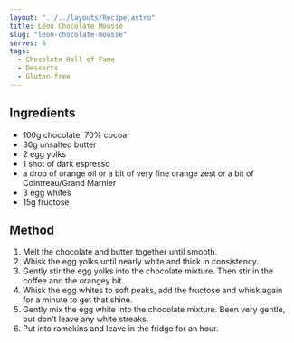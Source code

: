 ```yaml
---
layout: "../../layouts/Recipe.astro"
title: Leon Chocolate Mousse
slug: "leon-chocolate-mousse"
serves: 4
tags:
  - Chocolate Hall of Fame
  - Desserts
  - Gluten-free
---
```


## Ingredients

- 100g chocolate, 70% cocoa
- 30g unsalted butter
- 2 egg yolks
- 1 shot of dark espresso
- a drop of orange oil or a bit of very fine orange zest or a bit of Cointreau/Grand Marnier
- 3 egg whites
- 15g fructose

## Method

1. Melt the chocolate and butter together until smooth.
1. Whisk the egg yolks until nearly white and thick in consistency.
1. Gently stir the egg yolks into the chocolate mixture. Then stir in the coffee and the orangey bit.
1. Whisk the egg whites to soft peaks, add the fructose and whisk again for a minute to get that shine.
1. Gently mix the egg white into the chocolate mixture. Been very gentle, but don't leave any white streaks.
1. Put into ramekins and leave in the fridge for an hour.